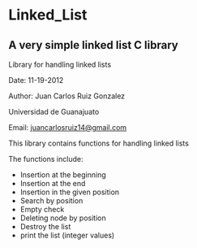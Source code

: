 Linked_List
===========

A very simple linked list C library
----------------------------------------------------------------
Library for handling linked lists

Date: 11-19-2012

Author: Juan Carlos Ruiz Gonzalez

Universidad de Guanajuato

Email: juancarlosruiz14@gmail.com



This library contains functions for handling linked lists

The functions include:
* Insertion at the beginning
* Insertion at the end
* Insertion in the given position
* Search by position
* Empty check
* Deleting node by position
* Destroy the list
* print the list (integer values)